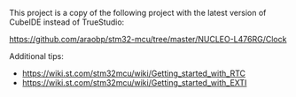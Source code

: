 This project is a copy of the following project with the latest version of CubeIDE instead of TrueStudio:

https://github.com/araobp/stm32-mcu/tree/master/NUCLEO-L476RG/Clock

Additional tips:
- https://wiki.st.com/stm32mcu/wiki/Getting_started_with_RTC
- https://wiki.st.com/stm32mcu/wiki/Getting_started_with_EXTI
